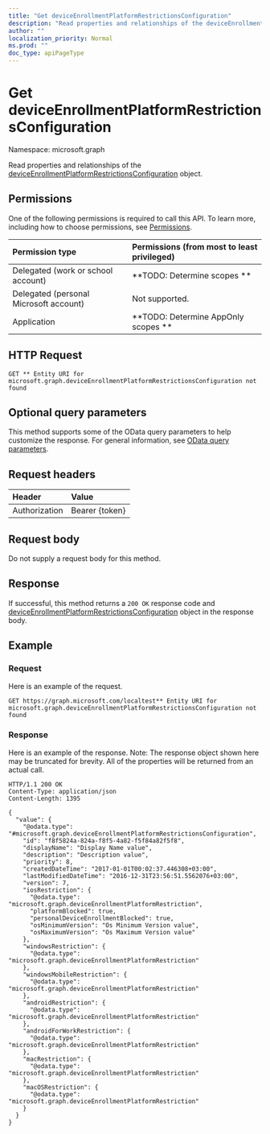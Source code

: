 ```yaml
---
title: "Get deviceEnrollmentPlatformRestrictionsConfiguration"
description: "Read properties and relationships of the deviceEnrollmentPlatformRestrictionsConfiguration object."
author: ""
localization_priority: Normal
ms.prod: ""
doc_type: apiPageType
---
```


# Get deviceEnrollmentPlatformRestrictionsConfiguration

Namespace: microsoft.graph

Read properties and relationships of the [deviceEnrollmentPlatformRestrictionsConfiguration](../resources/deviceenrollmentplatformrestrictionsconfiguration.md) object.

## Permissions
One of the following permissions is required to call this API. To learn more, including how to choose permissions, see [Permissions](/concepts/permissions-reference.md).

|Permission type|Permissions (from most to least privileged)|
|:---|:---|
|Delegated (work or school account)|**TODO: Determine scopes **|
|Delegated (personal Microsoft account)|Not supported.|
|Application|**TODO: Determine AppOnly scopes **|

## HTTP Request
<!-- {
  "blockType": "ignored"
}
-->
``` http
GET ** Entity URI for microsoft.graph.deviceEnrollmentPlatformRestrictionsConfiguration not found
```

## Optional query parameters
This method supports some of the OData query parameters to help customize the response. For general information, see [OData query parameters](/graph/query-parameters).

## Request headers
|Header|Value|
|:---|:---|
|Authorization|Bearer {token}|

## Request body
Do not supply a request body for this method.

## Response
If successful, this method returns a `200 OK` response code and [deviceEnrollmentPlatformRestrictionsConfiguration](../resources/deviceenrollmentplatformrestrictionsconfiguration.md) object in the response body.

## Example

### Request
Here is an example of the request.
<!-- {
  "blockType": "request",
  "name": "get_deviceenrollmentplatformrestrictionsconfiguration"
}
-->
``` http
GET https://graph.microsoft.com/localtest** Entity URI for microsoft.graph.deviceEnrollmentPlatformRestrictionsConfiguration not found
```

### Response
Here is an example of the response. Note: The response object shown here may be truncated for brevity. All of the properties will be returned from an actual call.
<!-- {
  "blockType": "response",
  "truncated": true,
  "@odata.type": "microsoft.graph.deviceEnrollmentPlatformRestrictionsConfiguration"
}
-->
``` http
HTTP/1.1 200 OK
Content-Type: application/json
Content-Length: 1395

{
  "value": {
    "@odata.type": "#microsoft.graph.deviceEnrollmentPlatformRestrictionsConfiguration",
    "id": "f8f5824a-824a-f8f5-4a82-f5f84a82f5f8",
    "displayName": "Display Name value",
    "description": "Description value",
    "priority": 8,
    "createdDateTime": "2017-01-01T00:02:37.446308+03:00",
    "lastModifiedDateTime": "2016-12-31T23:56:51.5562076+03:00",
    "version": 7,
    "iosRestriction": {
      "@odata.type": "microsoft.graph.deviceEnrollmentPlatformRestriction",
      "platformBlocked": true,
      "personalDeviceEnrollmentBlocked": true,
      "osMinimumVersion": "Os Minimum Version value",
      "osMaximumVersion": "Os Maximum Version value"
    },
    "windowsRestriction": {
      "@odata.type": "microsoft.graph.deviceEnrollmentPlatformRestriction"
    },
    "windowsMobileRestriction": {
      "@odata.type": "microsoft.graph.deviceEnrollmentPlatformRestriction"
    },
    "androidRestriction": {
      "@odata.type": "microsoft.graph.deviceEnrollmentPlatformRestriction"
    },
    "androidForWorkRestriction": {
      "@odata.type": "microsoft.graph.deviceEnrollmentPlatformRestriction"
    },
    "macRestriction": {
      "@odata.type": "microsoft.graph.deviceEnrollmentPlatformRestriction"
    },
    "macOSRestriction": {
      "@odata.type": "microsoft.graph.deviceEnrollmentPlatformRestriction"
    }
  }
}
```

